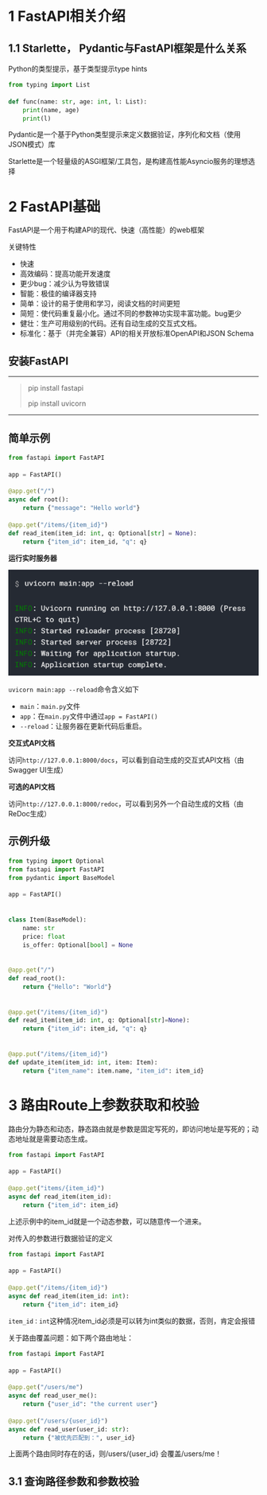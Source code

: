 # 1 FastAPI相关介绍

## 1.1 Starlette， Pydantic与FastAPI框架是什么关系

Python的类型提示，基于类型提示type hints

```python
from typing import List

def func(name: str, age: int, l: List):
    print(name, age)
    print(l)
```

Pydantic是一个基于Python类型提示来定义数据验证，序列化和文档（使用JSON模式）库

Starlette是一个轻量级的ASGI框架/工具包，是构建高性能Asyncio服务的理想选择

# 2 FastAPI基础

FastAPI是一个用于构建API的现代、快速（高性能）的web框架

关键特性
- 快速
- 高效编码：提高功能开发速度
- 更少bug：减少认为导致错误
- 智能：极佳的编译器支持
- 简单：设计的易于使用和学习，阅读文档的时间更短
- 简短：使代码重复最小化。通过不同的参数神功实现丰富功能。bug更少
- 健壮：生产可用级别的代码。还有自动生成的交互式文档。
- 标准化：基于（并完全兼容）API的相关开放标准OpenAPI和JSON Schema

## 安装FastAPI
---
> pip install fastapi
> 
> pip install uvicorn

---

## 简单示例

```python
from fastapi import FastAPI

app = FastAPI()

@app.get("/")
async def root():
    return {"message": "Hello world"}

@app.get("/items/{item_id}")
def read_item(item_id: int, q: Optional[str] = None):
    return {"item_id": item_id, "q": q}
```

**运行实时服务器**

![运行实时服务器](./images/运行实时服务器.png)

`uvicorn main:app --reload`命令含义如下
- `main`：`main.py`文件
- `app`：在`main.py`文件中通过`app = FastAPI()`
- `--reload`：让服务器在更新代码后重启。

**交互式API文档**

访问`http://127.0.0.1:8000/docs`，可以看到自动生成的交互式API文档（由Swagger UI生成）

**可选的API文档**

访问`http://127.0.0.1:8000/redoc`，可以看到另外一个自动生成的文档（由ReDoc生成）

## 示例升级

```python
from typing import Optional
from fastapi import FastAPI
from pydantic import BaseModel

app = FastAPI()


class Item(BaseModel):
    name: str
    price: float
    is_offer: Optional[bool] = None


@app.get("/")
def read_root():
    return {"Hello": "World"}


@app.get("/items/{item_id}")
def read_item(item_id: int, q: Optional[str]=None):
    return {"item_id": item_id, "q": q}


@app.put("/items/{item_id}")
def update_item(item_id: int, item: Item):
    return {"item_name": item.name, "item_id": item_id}
```

# 3 路由Route上参数获取和校验

路由分为静态和动态，静态路由就是参数是固定写死的，即访问地址是写死的；动态地址就是需要动态生成。

```python
from fastapi import FastAPI

app = FastAPI()

@app.get("items/{item_id}")
async def read_item(item_id):
    return {"item_id": item_id}
```
上述示例中的item_id就是一个动态参数，可以随意传一个进来。

对传入的参数进行数据验证的定义

```python
from fastapi import FastAPI

app = FastAPI()

@app.get("/items/{item_id}")
async def read_item(item_id: int):
    return {"item_id": item_id}
```

`item_id：int`这种情况item_id必须是可以转为int类似的数据，否则，肯定会报错

关于路由覆盖问题：如下两个路由地址：

```python
from fastapi import FastAPI

app = FastAPI()

@app.get("/users/me")
async def read_user_me():
    return {"user_id": "the current user"}

@app.get("/users/{user_id}")
async def read_user(user_id: str):
    return {"被优先匹配到：", user_id}
```
上面两个路由同时存在的话，则/users/{user_id} 会覆盖/users/me！

## 3.1 查询路径参数和参数校验

